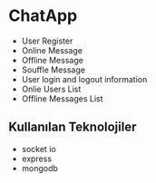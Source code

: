 # ChatApp
 - User Register
 - Online Message
 - Offline Message
 - Souffle Message
 - User login and logout information
 - Onlie Users List
 - Offline Messages List

## Kullanılan Teknolojiler
 - socket io
 - express
 - mongodb

